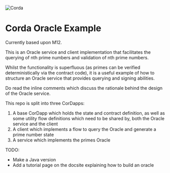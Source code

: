 ![Corda](https://www.corda.net/wp-content/uploads/2016/11/fg005_corda_b.png)

# Corda Oracle Example

Currently based upon M12.

This is an Oracle service and client implementation that facilitates the querying of nth prime numbers and validation of 
nth prime numbers.

Whilst the functionality is superfluous (as primes can be verified deterministically via the contract code), it is a 
useful example of how to structure an Oracle service that provides querying and signing abilities.

Do read the inline comments which discuss the rationale behind the design of the Oracle service.

This repo is split into three CorDapps:

1. A base CorDapp which holds the state and contract definition, as well as some utility flow definitions which need to
   be shared by, both the Oracle service and the client
2. A client which implements a flow to query the Oracle and generate a prime number state
3. A service which implements the primes Oracle

TODO:

* Make a Java version
* Add a tutorial page on the docsite explaining how to build an oracle

